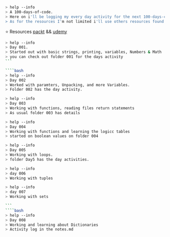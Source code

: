 ````bash
> help --info
> A 100-days-of-code.
> Here on i'll be logging my every day activity for the next 100-days-challenge.
> As for the resources I'm not limited i'll use others resources found online on my journey.

````
⭐ Resources [packt](https://www.packtpub.com/product/python-automation-cookbook-second-edition/9781800207080) && [udemy](https://www.udemy.com/course/100-days-of-code/)

````bash
> help --info
> Day 001.
> Started out with basic strings, printing, variables, Numbers & Math
> you can check out folder 001 for the days activity
```

````bash
> help --info
> Day 002
> Worked with paramters, Unpacking, and more Variables.
> Folder 002 has the day activity.
````

````bash
> help --info
> Day 003 
> Working with functions, reading files return statements
> As usual folder 003 has details
````

````bash
> help --info
> Day 004
> Working with functions and learning the logicc tables
> started on boolean values on folder 004
````

````bash
> help --info
> Day 005
> Working with loops.
> folder Day5 has the day activities.
````

````bash
> help --info
> day 006
> Working with tuples

````
````bash
> help --info 
> day 007
> Working with sets

```
````bash
> help --info
> Day 008
> Working and learning about Dictionaries
> Activity log in the notes.md


````

